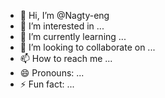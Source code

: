 - 👋 Hi, I’m @Nagty-eng
- 👀 I’m interested in ...
- 🌱 I’m currently learning ...
- 💞️ I’m looking to collaborate on ...
- 📫 How to reach me ...
- 😄 Pronouns: ...
- ⚡ Fun fact: ...

<!---
Nagty-eng/Nagty-eng is a ✨ special ✨ repository because its `README.md` (this file) appears on your GitHub profile.
You can click the Preview link to take a look at your changes.
--->

